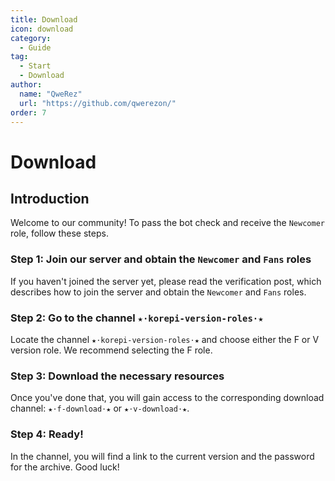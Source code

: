 ```yaml
---
title: Download
icon: download
category:
  - Guide
tag:
  - Start
  - Download
author:
  name: "QweRez"
  url: "https://github.com/qwerezon/"
order: 7
---
```


# Download

## Introduction

Welcome to our community! To pass the bot check and receive the `Newcomer` role, follow these steps.

### Step 1: Join our server and obtain the `Newcomer` and `Fans` roles

If you haven't joined the server yet, please read the verification post, which describes how to join the server and obtain the `Newcomer` and `Fans` roles.

### Step 2: Go to the channel `★⋅korepi-version-roles⋅★`

Locate the channel `★⋅korepi-version-roles⋅★` and choose either the F or V version role. We recommend selecting the F role.

### Step 3: Download the necessary resources

Once you've done that, you will gain access to the corresponding download channel: `★⋅f-download⋅★` or `★⋅v-download⋅★`.

### Step 4: Ready!

In the channel, you will find a link to the current version and the password for the archive. Good luck!
